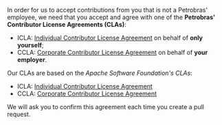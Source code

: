 In order for us to accept contributions from you that is not a Petrobras' employee, we need that you accept and agree with one of the **Petrobras' Contributor License Agreements (CLAs)**:

* ICLA: [Individual Contributor License Agreement](clas/individual_cla.md) on behalf of **only yourself**;
* CCLA: [Corporate Contributor License Agreement](clas/corporate_cla.md) on behalf of **your employer**.

Our CLAs are based on the *Apache Software Foundation's CLAs*:

* ICLA: [Individual Contributor License Agreement](https://www.apache.org/licenses/icla.pdf)
* CCLA: [Corporate Contributor License Agreement](https://www.apache.org/licenses/cla-corporate.pdf)

We will ask you to confirm this agreement each time you create a pull request.